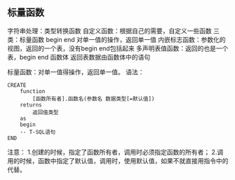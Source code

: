 ## 标量函数
字符串处理：类型转换函数
自定义函数：根据自己的需要，自定义一些函数
三类：标量函数 begin end  对单一值的操作，返回单一值
内嵌标志函数：参数化的视图，返回的一个表，没有begin end包括起来
多声明表值函数：返回的也是一个表，begin end 函数体
返回表数据由函数体中的语句

标量函数：对单一值得操作，返回单一值。
语法：
``` 
CREATE
	function
		[函数所有者].函数名(参数名 数据类型[=默认值])
	returns
		返回值类型
	as 
	begin
	-- T-SQL语句
END
```
注意：
1.创建的时候，指定了函数所有者，调用时必须指定函数的所有者；
2.调用的时候，函数中指定了默认值，调用时，使用默认值，如果不就直接用指令中的代替。